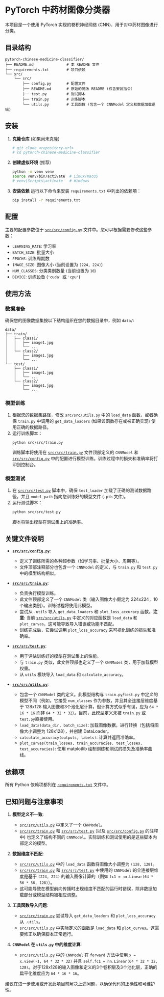 # PyTorch 中药材图像分类器

本项目是一个使用 PyTorch 实现的卷积神经网络 (CNN)，用于对中药材图像进行分类。

## 目录结构

```
pytorch-chinese-medicine-classifier/
├── README.md               # 本 README 文件
├── requirements.txt        # 项目依赖
└── src/
    └── src/
        ├── config.py       # 配置文件
        ├── README.md       # 原始的简版 README (仅含安装指令)
        ├── test.py         # 测试脚本
        ├── train.py        # 训练脚本
        └── utils.py        # 工具函数 (包含一个 CNNModel 定义和数据加载逻辑)
```

## 安装

1.  **克隆仓库** (如果尚未克隆)
    ```bash
    # git clone <repository-url>
    # cd pytorch-chinese-medicine-classifier
    ```

2.  **创建虚拟环境** (推荐)
    ```bash
    python -m venv venv
    source venv/bin/activate  # Linux/macOS
    # venv\Scripts\activate   # Windows
    ```

3.  **安装依赖**
    运行以下命令来安装 `requirements.txt` 中列出的依赖项：
    ```bash
    pip install -r requirements.txt
    ```

## 配置

主要的配置参数位于 [`src/src/config.py`](src/src/config.py) 文件中。您可以根据需要修改这些参数：

*   `LEARNING_RATE`: 学习率
*   `BATCH_SIZE`: 批量大小
*   `EPOCHS`: 训练周期数
*   `IMAGE_SIZE`: 图像大小 (当前设置为 `(224, 224)`)
*   `NUM_CLASSES`: 分类类别数量 (当前设置为 `10`)
*   `DEVICE`: 训练设备 (`'cuda'` 或 `'cpu'`)

## 使用方法

### 数据准备

确保您的图像数据集按以下结构组织在您的数据目录中，例如 `data/`:

```
data/
├── train/
│   ├── class1/
│   │   ├── image1.jpg
│   │   └── ...
│   └── class2/
│       ├── image1.jpg
│       └── ...
└── test/
    ├── class1/
    │   ├── image1.jpg
    │   └── ...
    └── class2/
        ├── image1.jpg
        └── ...
```

### 模型训练

1.  根据您的数据集路径，修改 [`src/src/utils.py`](src/src/utils.py) 中的 `load_data` 函数，或者确保 `train.py` 中调用的 `get_data_loaders` (如果该函数存在或被正确实现) 使用正确的数据路径。
2.  运行训练脚本：
    ```bash
    python src/src/train.py
    ```
    训练脚本将使用在 [`src/src/train.py`](src/src/train.py) 文件顶部定义的 `CNNModel` 和 [`src/src/config.py`](src/src/config.py) 中的配置进行模型训练。训练过程中的损失和准确率将打印到控制台。

### 模型测试

1.  在 [`src/src/test.py`](src/src/test.py) 脚本中，确保 `test_loader` 加载了正确的测试数据路径，并且 `model_path` 指向您训练好的模型文件 (`.pth` 文件)。
2.  运行测试脚本：
    ```bash
    python src/src/test.py
    ```
    脚本将输出模型在测试集上的准确率。

## 关键文件说明

*   **[`src/src/config.py`](src/src/config.py)**:
    *   定义了训练所需的各种超参数（如学习率、批量大小、周期等）。
    *   文件顶部注释部分也包含一个 `CNNModel` 的定义，与 `train.py` 和 `test.py` 中的模型结构相似。

*   **[`src/src/train.py`](src/src/train.py)**:
    *   负责执行模型训练。
    *   此文件顶部定义了一个 `CNNModel` 类（输入图像大小假定为 224x224，10个输出类别）。训练过程将使用此模型。
    *   尝试从 `.utils` 导入 `get_data_loaders` 和 `plot_loss_accuracy` 函数。**注意**: 当前 [`src/src/utils.py`](src/src/utils.py) 中定义的对应函数是 `load_data` 和 `plot_curves`，这可能导致导入错误或功能不匹配。
    *   训练完成后，它尝试调用 `plot_loss_accuracy` 来可视化训练的损失和准确率。

*   **[`src/src/test.py`](src/src/test.py)**:
    *   用于评估训练好的模型在测试集上的性能。
    *   与 `train.py` 类似，此文件顶部也定义了一个 `CNNModel` 类，用于加载模型权重。
    *   从 `utils` 模块导入 `load_data` 和 `calculate_accuracy`。

*   **[`src/src/utils.py`](src/src/utils.py)**:
    *   包含一个 `CNNModel` 类的定义。此模型结构与 `train.py`/`test.py` 中定义的模型不同（例如，它接受 `num_classes` 作为参数，并且其全连接层维度基于 128x128 输入图像和3个池化层计算，但计算方式似乎有误，应为 `64 * 16 * 16` 而非 `64 * 32 * 32`）。目前，此模型定义未被 `train.py` 或 `test.py`直接使用。
    *   `load_data(data_dir, batch_size)`: 加载图像数据，进行转换（包括将图像大小调整为 128x128），并创建 DataLoader。
    *   `calculate_accuracy(outputs, labels)`: 计算并返回准确率。
    *   `plot_curves(train_losses, train_accuracies, test_losses, test_accuracies)`: 使用 matplotlib 绘制训练和测试的损失及准确率曲线。

## 依赖项

所有 Python 依赖项都列在 [`requirements.txt`](requirements.txt) 文件中。

## 已知问题与注意事项

1.  **模型定义不一致**:
    *   [`src/src/utils.py`](src/src/utils.py) 中定义了一个 `CNNModel`。
    *   [`src/src/train.py`](src/src/train.py) 和 [`src/src/test.py`](src/src/test.py) (以及 [`src/src/config.py`](src/src/config.py) 的注释中) 也定义了结构不同的 `CNNModel`。实际训练和测试使用的是这些脚本内部定义的模型。

2.  **数据维度不匹配**:
    *   [`src/src/utils.py`](src/src/utils.py) 中的 `load_data` 函数将图像大小调整为 `(128, 128)`。
    *   [`src/src/train.py`](src/src/train.py) 和 [`src/src/test.py`](src/src/test.py) 中使用的 `CNNModel` 的全连接层维度是基于 `(224, 224)` 的输入图像计算的（例如 `fc1 = nn.Linear(64 * 56 * 56, 128)`）。
    *   这可能导致在模型前向传播时出现维度不匹配的运行时错误，除非数据加载部分或模型结构被相应调整。

3.  **工具函数导入问题**:
    *   [`src/src/train.py`](src/src/train.py) 尝试导入 `get_data_loaders` 和 `plot_loss_accuracy` 从 `.utils`。
    *   [`src/src/utils.py`](src/src/utils.py) 中实际定义的函数是 `load_data` 和 `plot_curves`。这需要修正以确保脚本正常运行。

4.  **`CNNModel` 在 `utils.py` 中的维度计算**:
    *   [`src/src/utils.py`](src/src/utils.py) 中的 `CNNModel` 在 `forward` 方法中使用 `x = x.view(-1, 64 * 32 * 32)` 并且 `self.fc1 = nn.Linear(64 * 32 * 32, 128)`。对于128x128的输入图像和定义的3个卷积层及3个池化层，正确的扁平化维度应为 `64 * 16 * 16`。

建议在进一步使用或开发此项目前解决上述问题，以确保代码的正确性和可维护性。